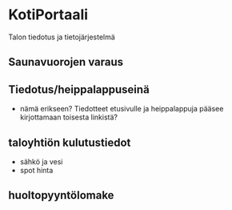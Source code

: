 # KotiPortaali
Talon tiedotus ja tietojärjestelmä


## Saunavuorojen varaus
## Tiedotus/heippalappuseinä
- nämä erikseen? Tiedotteet etusivulle ja heippalappuja pääsee kirjottamaan toisesta linkistä?
  
## taloyhtiön kulutustiedot
- sähkö ja vesi
- spot hinta
## huoltopyyntölomake
